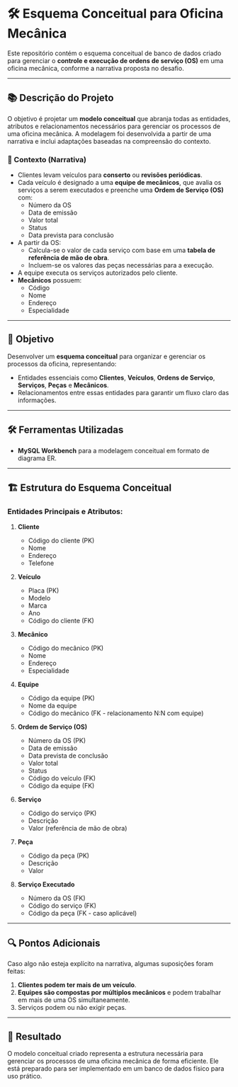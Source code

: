 # 🛠️ Esquema Conceitual para Oficina Mecânica

Este repositório contém o esquema conceitual de banco de dados criado para gerenciar o **controle e execução de ordens de serviço (OS)** em uma oficina mecânica, conforme a narrativa proposta no desafio.

---

## 📚 Descrição do Projeto

O objetivo é projetar um **modelo conceitual** que abranja todas as entidades, atributos e relacionamentos necessários para gerenciar os processos de uma oficina mecânica. A modelagem foi desenvolvida a partir de uma narrativa e inclui adaptações baseadas na compreensão do contexto.

### 📝 Contexto (Narrativa)
- Clientes levam veículos para **conserto** ou **revisões periódicas**.  
- Cada veículo é designado a uma **equipe de mecânicos**, que avalia os serviços a serem executados e preenche uma **Ordem de Serviço (OS)** com:
  - Número da OS  
  - Data de emissão  
  - Valor total  
  - Status  
  - Data prevista para conclusão  
- A partir da OS:
  - Calcula-se o valor de cada serviço com base em uma **tabela de referência de mão de obra**.
  - Incluem-se os valores das peças necessárias para a execução.  
- A equipe executa os serviços autorizados pelo cliente.  
- **Mecânicos** possuem:  
  - Código  
  - Nome  
  - Endereço  
  - Especialidade  

---

## 🎯 Objetivo

Desenvolver um **esquema conceitual** para organizar e gerenciar os processos da oficina, representando:
- Entidades essenciais como **Clientes**, **Veículos**, **Ordens de Serviço**, **Serviços**, **Peças** e **Mecânicos**.
- Relacionamentos entre essas entidades para garantir um fluxo claro das informações.

---

## 🛠️ Ferramentas Utilizadas

- **MySQL Workbench** para a modelagem conceitual em formato de diagrama ER.  

---

## 🏗️ Estrutura do Esquema Conceitual

### Entidades Principais e Atributos:
1. **Cliente**  
   - Código do cliente (PK)  
   - Nome  
   - Endereço  
   - Telefone  

2. **Veículo**  
   - Placa (PK)  
   - Modelo  
   - Marca  
   - Ano  
   - Código do cliente (FK)  

3. **Mecânico**  
   - Código do mecânico (PK)  
   - Nome  
   - Endereço  
   - Especialidade  

4. **Equipe**  
   - Código da equipe (PK)  
   - Nome da equipe  
   - Código do mecânico (FK - relacionamento N:N com equipe)  

5. **Ordem de Serviço (OS)**  
   - Número da OS (PK)  
   - Data de emissão  
   - Data prevista de conclusão  
   - Valor total  
   - Status  
   - Código do veículo (FK)  
   - Código da equipe (FK)  

6. **Serviço**  
   - Código do serviço (PK)  
   - Descrição  
   - Valor (referência de mão de obra)  

7. **Peça**  
   - Código da peça (PK)  
   - Descrição  
   - Valor  

8. **Serviço Executado**  
   - Número da OS (FK)  
   - Código do serviço (FK)  
   - Código da peça (FK - caso aplicável)  

---

## 🔍 Pontos Adicionais

Caso algo não esteja explícito na narrativa, algumas suposições foram feitas:  
1. **Clientes podem ter mais de um veículo**.  
2. **Equipes são compostas por múltiplos mecânicos** e podem trabalhar em mais de uma OS simultaneamente.  
3. Serviços podem ou não exigir peças.  

---

## 🌟 Resultado

O modelo conceitual criado representa a estrutura necessária para gerenciar os processos de uma oficina mecânica de forma eficiente.
Ele está preparado para ser implementado em um banco de dados físico para uso prático.

